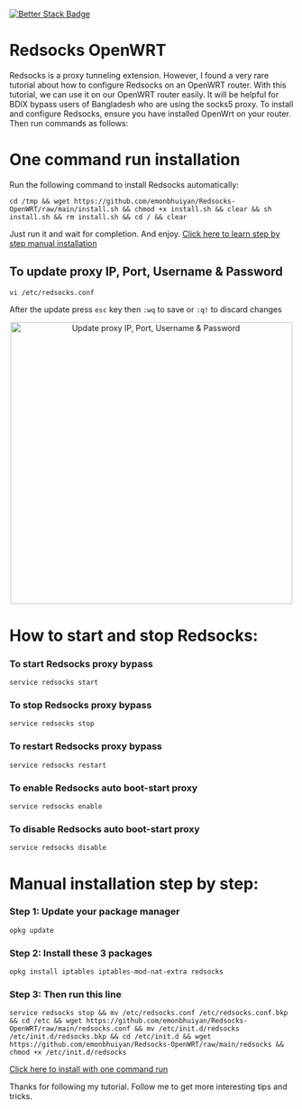 [![Better Stack Badge](https://uptime.betterstack.com/status-badges/v1/monitor/wayd.svg)](https://uptime.betterstack.com/?utm_source=status_badge)

# Redsocks OpenWRT
Redsocks is a proxy tunneling extension. However, I found a very rare tutorial about how to configure Redsocks on an OpenWRT router. With this tutorial, we can use it on our OpenWRT router easily. It will be helpful for BDIX bypass users of Bangladesh who are using the socks5 proxy. To install and configure Redsocks, ensure you have installed OpenWrt on your router. Then run commands as follows:

# One command run installation
Run the following command to install Redsocks automatically:
```
cd /tmp && wget https://github.com/emonbhuiyan/Redsocks-OpenWRT/raw/main/install.sh && chmod +x install.sh && clear && sh install.sh && rm install.sh && cd / && clear
```
Just run it and wait for completion. And enjoy. [Click here to learn step by step manual installation](#manual-installation-step-by-step)

## To update proxy IP, Port, Username & Password
```
vi /etc/redsocks.conf
```
After the update press `esc` key then `:wq` to save or `:q!` to discard changes

<center><img src="https://i.imgur.com/8uLp8I9.png" alt="Update proxy IP, Port, Username & Password" width="500"/></center>

# How to start and stop Redsocks:

### To start Redsocks proxy bypass
```
service redsocks start
```

### To stop Redsocks proxy bypass
```
service redsocks stop
```

### To restart Redsocks proxy bypass
```
service redsocks restart
```

### To enable Redsocks auto boot-start proxy
```
service redsocks enable
```

### To disable Redsocks auto boot-start proxy
```
service redsocks disable
```

Manual installation step by step:
=
### Step 1: Update your package manager
```
opkg update
```

### Step 2: Install these 3 packages
```
opkg install iptables iptables-mod-nat-extra redsocks
```

### Step 3: Then run this line
```
service redsocks stop && mv /etc/redsocks.conf /etc/redsocks.conf.bkp && cd /etc && wget https://github.com/emonbhuiyan/Redsocks-OpenWRT/raw/main/redsocks.conf && mv /etc/init.d/redsocks /etc/init.d/redsocks.bkp && cd /etc/init.d && wget https://github.com/emonbhuiyan/Redsocks-OpenWRT/raw/main/redsocks && chmod +x /etc/init.d/redsocks
```
[Click here to install with one command run](#one-command-run-installation)

Thanks for following my tutorial. Follow me to get more interesting tips and tricks.
